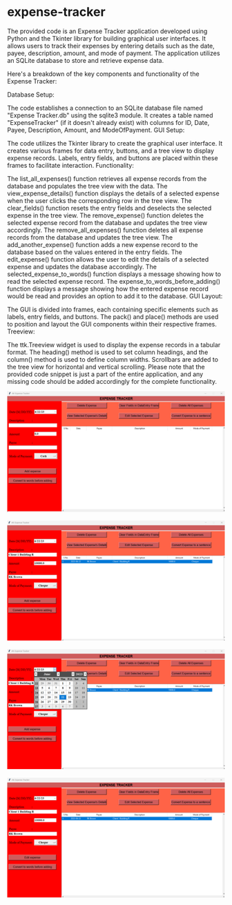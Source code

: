 # expense-tracker
The provided code is an Expense Tracker application developed using Python and the Tkinter library for building graphical user interfaces. It allows users to track their expenses by entering details such as the date, payee, description, amount, and mode of payment. The application utilizes an SQLite database to store and retrieve expense data.

Here's a breakdown of the key components and functionality of the Expense Tracker:

Database Setup:

The code establishes a connection to an SQLite database file named "Expense Tracker.db" using the sqlite3 module.
It creates a table named "ExpenseTracker" (if it doesn't already exist) with columns for ID, Date, Payee, Description, Amount, and ModeOfPayment.
GUI Setup:

The code utilizes the Tkinter library to create the graphical user interface.
It creates various frames for data entry, buttons, and a tree view to display expense records.
Labels, entry fields, and buttons are placed within these frames to facilitate interaction.
Functionality:

The list_all_expenses() function retrieves all expense records from the database and populates the tree view with the data.
The view_expense_details() function displays the details of a selected expense when the user clicks the corresponding row in the tree view.
The clear_fields() function resets the entry fields and deselects the selected expense in the tree view.
The remove_expense() function deletes the selected expense record from the database and updates the tree view accordingly.
The remove_all_expenses() function deletes all expense records from the database and updates the tree view.
The add_another_expense() function adds a new expense record to the database based on the values entered in the entry fields.
The edit_expense() function allows the user to edit the details of a selected expense and updates the database accordingly.
The selected_expense_to_words() function displays a message showing how to read the selected expense record.
The expense_to_words_before_adding() function displays a message showing how the entered expense record would be read and provides an option to add it to the database.
GUI Layout:

The GUI is divided into frames, each containing specific elements such as labels, entry fields, and buttons.
The pack() and place() methods are used to position and layout the GUI components within their respective frames.
Treeview:

The ttk.Treeview widget is used to display the expense records in a tabular format.
The heading() method is used to set column headings, and the column() method is used to define column widths.
Scrollbars are added to the tree view for horizontal and vertical scrolling.
Please note that the provided code snippet is just a part of the entire application, and any missing code should be added accordingly for the complete functionality.


<div align="center">
  <img src="https://github.com/AK1003018/expense-tracker/blob/main/exp1.png">
</div>

<br>

<div align="center">
  <img src="https://github.com/AK1003018/expense-tracker/blob/main/exp2.png">
</div>
 <br>

 <div align="center">
  <img src="https://github.com/AK1003018/expense-tracker/blob/main/exp3.png">
</div>

<br>

<div align="center">
  <img src="https://github.com/AK1003018/expense-tracker/blob/main/exp4.png">
</div>
